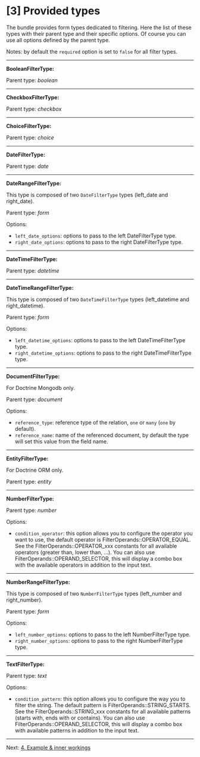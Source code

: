 [3] Provided types
==================

The bundle provides form types dedicated to filtering. 
Here the list of these types with their parent type and their specific options.
Of course you can use all options defined by the parent type.

Notes: by default the `required` option is set to `false` for all filter types.

---
**BooleanFilterType:**

Parent type: _boolean_

---
**CheckboxFilterType:**

Parent type: _checkbox_

---
**ChoiceFilterType:**

Parent type: _choice_

---
**DateFilterType:**

Parent type: _date_

---
**DateRangeFilterType:**

This type is composed of two `DateFilterType` types (left_date and right_date).

Parent type: _form_

Options:

* `left_date_options`: options to pass to the left DateFilterType type.
* `right_date_options`: options to pass to the right DateFilterType type.

---
**DateTimeFilterType:**

Parent type: _datetime_

---
**DateTimeRangeFilterType:**

This type is composed of two `DateTimeFilterType` types (left_datetime and right_datetime).

Parent type: _form_

Options:

* `left_datetime_options`: options to pass to the left DateTimeFilterType type.
* `right_datetime_options`: options to pass to the right DateTimeFilterType type.

---
**DocumentFilterType:**

For Doctrine Mongodb only.

Parent type: _document_

Options:

* `reference_type`: reference type of the relation, `one` or `many` (`one` by default).
* `reference_name`: name of the referenced document, by default the type will set this value from the field name.

---
**EntityFilterType:**

For Doctrine ORM only.

Parent type: _entity_

---
**NumberFilterType:**

Parent type: _number_

Options:

* `condition_operator`: this option allows you to configure the operator you want to use, the default operator is FilterOperands::OPERATOR_EQUAL. 
See the FilterOperands::OPERATOR_xxx constants for all available operators (greater than, lower than, ...).
You can also use FilterOperands::OPERAND_SELECTOR, this will display a combo box with the available operators in addition to the input text.

---
**NumberRangeFilterType:**

This type is composed of two `NumberFilterType` types (left_number and right_number).

Parent type: _form_

Options:

* `left_number_options`: options to pass to the left NumberFilterType type.
* `right_number_options`: options to pass to the right NumberFilterType type.

---
**TextFilterType:**

Parent type: _text_

Options:

* `condition_pattern`: this option allows you to configure the way you to filter the string. The default pattern is FilterOperands::STRING_STARTS. 
See the FilterOperands::STRING_xxx constants for all available patterns (starts with, ends with or contains).
You can also use FilterOperands::OPERAND_SELECTOR, this will display a combo box with available patterns in addition to the input text.

***

Next: [4. Example & inner workings](basics.md)
